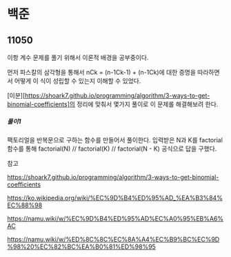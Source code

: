 # 백준

## 11050

이항 계수 문제를 풀기 위해서 이론적 배경을 공부중이다. 

먼저 파스칼의 삼각형을 통해서 nCk = (n-1Ck-1) + (n-1Ck)에 대한 증명을 따라하면서 어떻게 이 식이 성립할 수 있는지 이해할 수 있었다.

[이분][https://shoark7.github.io/programming/algorithm/3-ways-to-get-binomial-coefficients]의 정리에 맞춰서 몇가지 풀이로 이 문제롤 해결해보려 한다.



##### 풀이1

팩토리얼을 반복문으로 구하는 함수를 만들어서 풀이한다. 입력받은 N과 K를 factorial 함수를 통해 factorial(N) // factorial(K) // factorial(N - K) 공식으로 답을 구했다.



참고

https://shoark7.github.io/programming/algorithm/3-ways-to-get-binomial-coefficients

https://ko.wikipedia.org/wiki/%EC%9D%B4%ED%95%AD_%EA%B3%84%EC%88%98

https://namu.wiki/w/%EC%9D%B4%ED%95%AD%EC%A0%95%EB%A6%AC

https://namu.wiki/w/%ED%8C%8C%EC%8A%A4%EC%B9%BC%EC%9D%98%20%EC%82%BC%EA%B0%81%ED%98%95

